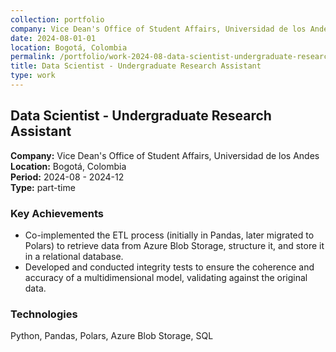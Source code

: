 ```yaml
---
collection: portfolio
company: Vice Dean's Office of Student Affairs, Universidad de los Andes
date: 2024-08-01-01
location: Bogotá, Colombia
permalink: /portfolio/work-2024-08-data-scientist-undergraduate-research-assistant
title: Data Scientist - Undergraduate Research Assistant
type: work
---
```


## Data Scientist - Undergraduate Research Assistant

**Company:** Vice Dean's Office of Student Affairs, Universidad de los Andes  
**Location:** Bogotá, Colombia  
**Period:** 2024-08 - 2024-12  
**Type:** part-time  

### Key Achievements

* Co-implemented the ETL process (initially in Pandas, later migrated to Polars) to retrieve data from Azure Blob Storage, structure it, and store it in a relational database.
* Developed and conducted integrity tests to ensure the coherence and accuracy of a multidimensional model, validating against the original data.

### Technologies

Python, Pandas, Polars, Azure Blob Storage, SQL
